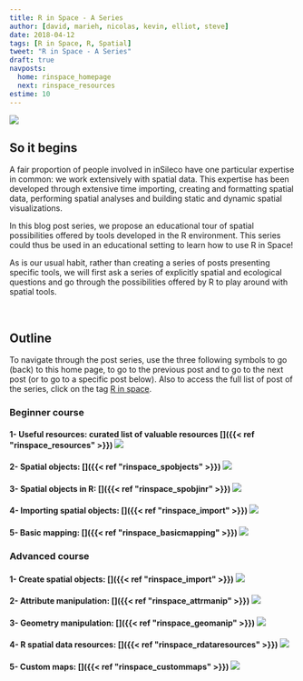 ```yaml
---
title: R in Space - A Series
author: [david, marieh, nicolas, kevin, elliot, steve]
date: 2018-04-12
tags: [R in Space, R, Spatial]
tweet: "R in Space - A Series"
draft: true
navposts:
  home: rinspace_homepage
  next: rinspace_resources
estime: 10
---
```



![](https://img.shields.io/badge/inSileco-InDevelopment-3fb3b2.svg)


## So it begins

A fair proportion of people involved in inSileco have one particular expertise
in common: we work extensively with spatial data. This expertise has been
developed through extensive time importing, creating and formatting spatial
data, performing spatial analyses and building static and dynamic spatial
visualizations.

In this blog post series, we propose an educational tour of spatial possibilities
offered by tools developed in the R environment. This series could thus be used
in an educational setting to learn how to use R in Space!

As is our usual habit, rather than creating a series of posts presenting specific
tools, we will first ask a series of explicitly spatial and ecological questions
and go through the possibilities offered by R to play around with spatial tools.

<br/>


## Outline

To navigate through the post series, use the three following symbols <i class="fa fa-home fa-2x" aria-hidden="true"></i> to go (back) to this home page, <i class="fa fa-arrow-circle-o-right fa-2x" aria-hidden="true"></i> to go to the previous post and <i class="fa fa-arrow-circle-o-right fa-2x" aria-hidden="true"></i> to go to the next post (or to go to a specific post below).
Also to access the full list of post of the series, click on the tag [R in space](http://127.0.0.1:4321/tags/r-in-space/).


### Beginner course

#### **1- Useful resources**: curated list of valuable resources [<i class="fa fa-arrow-circle-o-right" aria-hidden="true"></i>]({{< ref "rinspace_resources" >}}) ![](https://img.shields.io/badge/inSileco-UnderReview-ffdd55.svg)

#### **2- Spatial objects**: [<i class="fa fa-arrow-circle-o-right" aria-hidden="true"></i>]({{< ref "rinspace_spobjects" >}}) ![](https://img.shields.io/badge/inSileco-UnderReview-ffdd55.svg)

#### **3- Spatial objects in R**: [<i class="fa fa-arrow-circle-o-right" aria-hidden="true"></i>]({{< ref "rinspace_spobjinr" >}}) ![](https://img.shields.io/badge/inSileco-UnderReview-ffdd55.svg)

#### **4- Importing spatial objects**: [<i class="fa fa-arrow-circle-o-right" aria-hidden="true"></i>]({{< ref "rinspace_import" >}}) ![](https://img.shields.io/badge/inSileco-UnderReview-ffdd55.svg)

#### **5- Basic mapping**: [<i class="fa fa-arrow-circle-o-right" aria-hidden="true"></i>]({{< ref "rinspace_basicmapping" >}}) ![](https://img.shields.io/badge/inSileco-UnderReview-ffdd55.svg)



### Advanced course

#### **1- Create spatial objects**: [<i class="fa fa-arrow-circle-o-right" aria-hidden="true"></i>]({{< ref "rinspace_import" >}}) ![](https://img.shields.io/badge/inSileco-InDevelopment-3fb3b2.svg)

#### **2- Attribute manipulation**: [<i class="fa fa-arrow-circle-o-right" aria-hidden="true"></i>]({{< ref "rinspace_attrmanip" >}}) ![](https://img.shields.io/badge/inSileco-InDevelopment-3fb3b2.svg)

#### **3- Geometry manipulation**: [<i class="fa fa-arrow-circle-o-right" aria-hidden="true"></i>]({{< ref "rinspace_geomanip" >}}) ![](https://img.shields.io/badge/inSileco-InDevelopment-3fb3b2.svg)

#### **4- R spatial data resources**: [<i class="fa fa-arrow-circle-o-right" aria-hidden="true"></i>]({{< ref "rinspace_rdataresources" >}}) ![](https://img.shields.io/badge/inSileco-InDevelopment-3fb3b2.svg)

#### **5- Custom maps**: [<i class="fa fa-arrow-circle-o-right" aria-hidden="true"></i>]({{< ref "rinspace_custommaps" >}})  ![](https://img.shields.io/badge/inSileco-InDevelopment-3fb3b2.svg)
